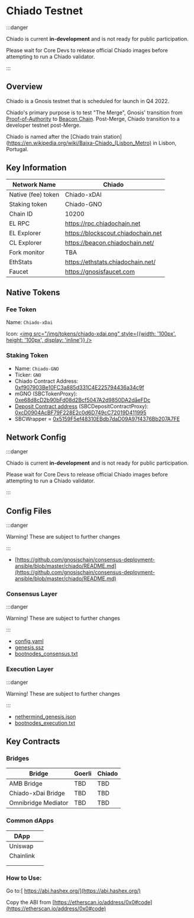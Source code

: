 ---
---

# Chiado Testnet

:::danger

Chiado is current **in-development** and is not ready for public participation. 

Please wait for Core Devs to release official Chiado images before attempting to run a Chiado validator.

:::

## Overview

Chiado is a Gnosis testnet that is scheduled for launch in Q4 2022. 

Chiado's primary purpose is to test "The Merge", Gnosis' transition from [Proof-of-Authority](../../specs/consensus/aura.md) to [Beacon Chain](../../specs/consensus/gbc.md). Post-Merge, Chiado transition to a developer testnet post-Merge. 

Chiado is named after the [Chiado train station](https://en.wikipedia.org/wiki/Baixa-Chiado_(Lisbon_Metro) in Lisbon, Portugal. 

## Key Information

| Network Name       | Chiado                             |
| ------------------ | ---------------------------------- |
| Native (fee) token | Chiado-xDAI                        |
| Staking token      | Chiado-GNO                         |
| Chain ID           | 10200                              |
| EL RPC             | https://rpc.chiadochain.net        |
| EL Explorer        | https://blockscout.chiadochain.net |
| CL Explorer        | https://beacon.chiadochain.net/    |
| Fork monitor       | TBA                                |
| EthStats           | https://ethstats.chiadochain.net/  |
| Faucet             | https://gnosisfaucet.com           |

## Native Tokens

### Fee Token

Name: `Chiado-xDai`

Icon: <a href="/img/tokens/chiado-xdai.png"><img src="/img/tokens/chiado-xdai.png" style={{width: '100px', height: '100px', display: 'inline'}} /></a>


### Staking Token

* Name: `Chiado-GNO`
* Ticker: `GNO`
* Chiado Contract Address: [0xf907903Be10FC3a885d331C4E225794436a34c9f](https://blockscout.chiadochain.net/address/0xf907903Be10FC3a885d331C4E225794436a34c9f)  
* mGNO (SBCTokenProxy): [0xe68d8cD2b90bFd08d2Bcf5047A2d9850DA2dåeFDc](https://blockscout.chiadochain.net/address/0x0) 
* [Deposit Contract address](https://github.com/gnosischain/consensus-deployment-ansible/blob/master/chiado/custom_config_data/config.yaml#L21) (SBCDepositContractProxy): [0xcD0904AcBF79F228E2c0d6D749cC72019D411995](https://blockscout.chiadochain.net/address/0xcD0904AcBF79F228E2c0d6D749cC72019D411995) 
* SBCWrapper = [0x5159F5ef48310EBdb7daD09A97f4376Bb207A7FE](https://blockscout.chiadochain.net/address/0x5159F5ef48310EBdb7daD09A97f4376Bb207A7FE) 

## Network Config

:::danger

Chiado is current **in-development** and is not ready for public participation. 

Please wait for Core Devs to release official Chiado images before attempting to run a Chiado validator.

:::
## Config Files

:::danger

Warning! These are subject to further changes

:::

* [https://github.com/gnosischain/consensus-deployment-ansible/blob/master/chiado/README.md](https://github.com/gnosischain/consensus-deployment-ansible/blob/master/chiado/README.md)

### Consensus Layer

:::danger

Warning! These are subject to further changes

:::

* [config.yaml](https://github.com/gnosischain/consensus-deployment-ansible/blob/master/chiado/custom_config_data/config.yaml)
* [genesis.ssz](https://github.com/gnosischain/consensus-deployment-ansible/blob/master/chiado/custom_config_data/genesis.ssz)
* [bootnodes_consensus.txt](https://github.com/gnosischain/consensus-deployment-ansible/blob/master/chiado/custom_config_data/bootnodes_consensus.txt)

### Execution Layer

:::danger

Warning! These are subject to further changes

:::

* [nethermind_genesis.json](https://github.com/gnosischain/consensus-deployment-ansible/blob/master/chiado/custom_config_data/nethermind_genesis.json)
* [bootnodes_execution.txt](https://github.com/gnosischain/consensus-deployment-ansible/blob/master/chiado/custom_config_data/bootnodes_execution.txt)
## Key Contracts

### Bridges
| Bridge              | Goerli | Chiado |
| ------------------- | ------ | ------ |
| AMB Bridge          | TBD    | TBD    |
| Chiado-xDai Bridge  | TBD    | TBD    |
| Omnibridge Mediator | TBD    | TBD    |

### Common dApps

| DApp      |     |
| --------- | --- |
| Uniswap   |     |
| Chainlink |     |
|           |     |
|           |     |

### How to Use:

Go to:[ https://abi.hashex.org/](https://abi.hashex.org/)

Copy the ABI from [https://etherscan.io/address/0x0#code](https://etherscan.io/address/0x0#code)


